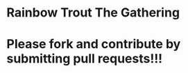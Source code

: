 Rainbow Trout The Gathering
===========================

Please fork and contribute by submitting pull requests!!!
=========================================================
